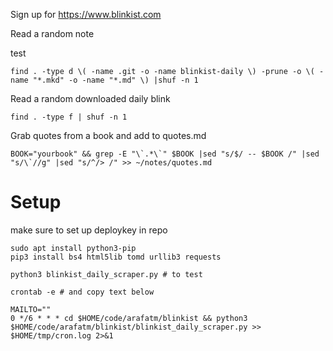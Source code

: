 Sign up for https://www.blinkist.com

Read a random note

test

```
find . -type d \( -name .git -o -name blinkist-daily \) -prune -o \( -name "*.mkd" -o -name "*.md" \) |shuf -n 1
```

Read a random downloaded daily blink
```
find . -type f | shuf -n 1
```

Grab quotes from a book and add to quotes.md
```
BOOK="yourbook" && grep -E "\`.*\`" $BOOK |sed "s/$/ -- $BOOK /" |sed "s/\`//g" |sed "s/^/> /" >> ~/notes/quotes.md
```

# Setup

make sure to set up deploykey in repo
```
sudo apt install python3-pip
pip3 install bs4 html5lib tomd urllib3 requests

python3 blinkist_daily_scraper.py # to test
```

`crontab -e # and copy text below`
```
MAILTO=""
0 */6 * * * cd $HOME/code/arafatm/blinkist && python3 $HOME/code/arafatm/blinkist/blinkist_daily_scraper.py >> $HOME/tmp/cron.log 2>&1
```
